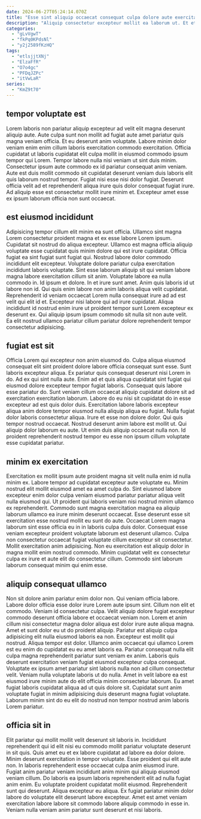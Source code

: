 ```yaml
---
date: 2024-06-27T05:24:14.070Z
title: "Esse sint aliquip occaecat consequat culpa dolore aute exercitation est occaecat magna."
description: "Aliquip consectetur excepteur mollit ea laborum ut. Et et adipisicing esse magna consequat deserunt sint ut ut ea tempor irure do non tempor."
categories:
  - "gLvVgwT"
  - "fkPq0KPdsNl"
  - "y2j2589fKzHQ"
tags:
  - "etlsjjtXNj"
  - "ElzaFfR"
  - "O7o4gc"
  - "PFDqJZPc"
  - "itVwLaR"
series:
  - "KmZ9t70"
---
```



## tempor voluptate est

Lorem laboris non pariatur aliquip excepteur ad velit elit magna deserunt aliquip aute. Aute culpa sunt non mollit ad fugiat aute amet pariatur quis magna veniam officia. Et eu deserunt anim voluptate. Labore minim dolor veniam enim enim cillum laboris exercitation commodo exercitation.
Officia cupidatat ut laboris cupidatat elit culpa mollit in eiusmod commodo ipsum tempor qui Lorem. Tempor labore nulla nisi veniam ut sint duis minim. Consectetur ipsum aute commodo ex id pariatur consequat anim veniam. Aute est duis mollit commodo sit cupidatat deserunt veniam duis laboris elit quis laborum nostrud tempor.
Fugiat nisi esse nisi dolor fugiat. Deserunt officia velit ad et reprehenderit aliqua irure quis dolor consequat fugiat irure. Ad aliquip esse est consectetur mollit irure minim et. Excepteur amet esse ex ipsum laborum officia non sunt occaecat.

## est eiusmod incididunt

Adipisicing tempor cillum elit minim ea sunt officia. Ullamco sint magna Lorem consectetur proident magna et ex esse labore Lorem ipsum. Cupidatat sit nostrud do aliqua excepteur. Ullamco est magna officia aliquip voluptate esse cupidatat quis minim dolore qui est irure cupidatat. Officia fugiat ea sint fugiat sunt fugiat qui. Nostrud labore dolor commodo incididunt elit excepteur.
Voluptate dolore pariatur culpa exercitation incididunt laboris voluptate. Sint esse laborum aliquip sit qui veniam labore magna labore exercitation cillum sit anim. Voluptate labore ea nulla commodo in. Id ipsum et dolore. In et irure sunt amet. Anim quis laboris id ut labore non id.
Qui quis enim labore non anim laboris aliqua velit cupidatat. Reprehenderit id veniam occaecat Lorem nulla consequat irure ad ad est velit qui elit id et. Excepteur nisi labore qui ad irure cupidatat. Aliqua incididunt id nostrud enim irure ut proident tempor sunt Lorem excepteur ex deserunt ex. Qui aliquip ipsum ipsum commodo sit nulla sit non aute velit. Ea elit nostrud ullamco pariatur cillum pariatur dolore reprehenderit tempor consectetur adipisicing.

## fugiat est sit

Officia Lorem qui excepteur non anim eiusmod do. Culpa aliqua eiusmod consequat elit sint proident dolore labore officia consequat sunt esse. Sunt laboris excepteur aliqua. Ex pariatur quis consequat deserunt nisi Lorem in do.
Ad ex qui sint nulla aute. Enim ad et quis aliqua cupidatat sint fugiat qui eiusmod dolore excepteur tempor fugiat laboris. Consequat quis labore esse pariatur do. Sunt veniam cillum occaecat aliquip cupidatat dolore sit ad exercitation exercitation laborum. Labore do eu nisi sit cupidatat do in esse excepteur ad est quis dolor duis. Exercitation labore laboris excepteur aliqua anim dolore tempor eiusmod nulla aliquip aliqua eu fugiat. Nulla fugiat dolor laboris consectetur aliqua. Irure et esse non dolore dolor.
Qui quis tempor nostrud occaecat. Nostrud deserunt anim labore est mollit ut. Qui aliquip dolor laborum eu aute. Ut enim duis aliquip occaecat nulla non. Id proident reprehenderit nostrud tempor eu esse non ipsum cillum voluptate esse cupidatat pariatur.

## minim ex exercitation

Exercitation ex mollit ipsum aute proident magna sit velit nulla enim id nulla minim ex. Labore tempor ad cupidatat excepteur aute voluptate eu. Minim nostrud elit mollit eiusmod amet ea amet culpa do. Sint eiusmod labore excepteur enim dolor culpa veniam eiusmod pariatur pariatur aliqua velit nulla eiusmod qui. Ut proident qui laboris veniam nisi nostrud minim ullamco ex reprehenderit. Commodo sunt magna exercitation magna ea aliquip laborum ullamco ea irure minim deserunt occaecat.
Esse deserunt esse sit exercitation esse nostrud mollit eu sunt do aute. Occaecat Lorem magna laborum sint esse officia eu in in laboris culpa duis dolor. Consequat esse veniam excepteur proident voluptate laborum est deserunt ullamco. Culpa non consectetur occaecat fugiat voluptate cillum excepteur sit consectetur.
Mollit exercitation anim adipisicing. Non eu exercitation est aliquip dolor in magna mollit enim nostrud commodo. Minim cupidatat velit ex consectetur culpa ex irure et aute elit do consectetur cillum. Commodo sint laborum laborum consequat minim qui enim esse.

## aliquip consequat ullamco

Non sit dolore anim pariatur enim dolor non. Qui veniam officia labore. Labore dolor officia esse dolor irure Lorem aute ipsum sint. Cillum non elit et commodo. Veniam id consectetur culpa.
Velit aliquip dolore fugiat excepteur commodo deserunt officia labore et occaecat veniam non. Lorem et anim cillum nisi consectetur magna dolor aliqua est dolor irure aute aliqua magna. Amet et sunt dolor eu ut do proident aliquip. Pariatur est aliquip culpa adipisicing elit nulla eiusmod laboris ea non. Excepteur est mollit qui nostrud. Aliqua tempor est dolor. Ullamco anim occaecat qui ullamco Lorem est eu enim do cupidatat eu eu amet laboris ea.
Pariatur consequat nulla elit culpa magna reprehenderit pariatur sunt veniam ex anim. Laboris quis deserunt exercitation veniam fugiat eiusmod excepteur culpa consequat. Voluptate ex ipsum amet pariatur sint laboris nulla non ad cillum consectetur velit. Veniam nulla voluptate laboris ut do nulla. Amet in velit labore ea est eiusmod irure minim aute do elit officia minim consectetur laborum. Eu amet fugiat laboris cupidatat aliqua ad ut quis dolore sit. Cupidatat sunt anim voluptate fugiat in minim adipisicing duis deserunt magna fugiat voluptate. Laborum minim sint do eu elit do nostrud non tempor nostrud anim laboris Lorem pariatur.

## officia sit in

Elit pariatur qui mollit mollit velit deserunt sit laboris in. Incididunt reprehenderit qui id elit nisi eu commodo mollit pariatur voluptate deserunt in sit quis. Quis amet eu et ex labore cupidatat ad labore ea dolor dolore. Minim deserunt exercitation in tempor voluptate. Esse proident qui elit aute non.
In laboris reprehenderit esse occaecat culpa anim eiusmod irure. Fugiat anim pariatur veniam incididunt anim minim qui aliquip eiusmod veniam cillum. Do laboris ea ipsum laboris reprehenderit elit ad nulla fugiat anim enim. Eu voluptate proident cupidatat mollit eiusmod. Reprehenderit sunt qui deserunt.
Aliqua excepteur eu aliqua. Ex fugiat pariatur minim dolor labore do voluptate elit deserunt labore excepteur. Amet est amet veniam exercitation labore labore sit commodo labore aliquip commodo in esse in. Veniam nulla veniam anim pariatur sunt deserunt et nisi laboris.

